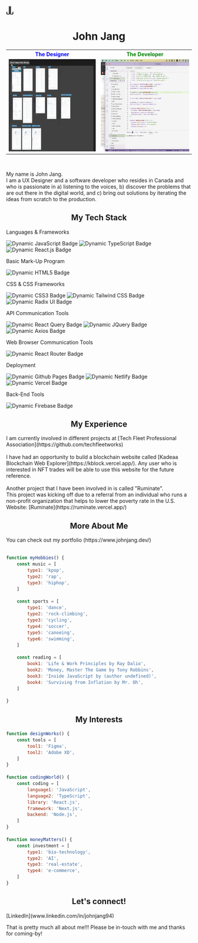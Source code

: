 <img src="./images/logo-dark-bg.png" alt="logo" width="20px"/>
<h1 align="center">John Jang</h1>
<table>
<tr>
<th style="text-align: center; color: blue;">
The Designer
</th>
<th style="text-align: center; color: green;">
The Developer
</th>
</tr>
<tr>
<td>
<img src="./images/designer.png" alt="designer" width="500px" height="250px"/>
</td>
<td>
<img src="./images/developer.png" alt="developer" width="500px" height="250px"/>
</td>
</tr>
</table>
<br/>
<p>
My name is John Jang.<br/>
I am a UX Designer and a software developer who resides in Canada and  who is passionate in a) listening to the voices, b) discover the problems that are out there in the digital world, and c) bring out solutions by iterating the ideas from scratch to the production.
</p>
<section>
<h1 align="center">My Tech Stack</h1>
<p>Languages & Frameworks</p>
<img alt="Dynamic JavaScript Badge" src="https://img.shields.io/badge/logo-javascript-blue?logo=javascript&logoColor=e8f22e">
<img alt="Dynamic TypeScript Badge" src="https://img.shields.io/badge/logo-typescript-blue?logo=typescript&logoColor=a6b6ff">
<img alt="Dynamic React.js Badge" src="https://img.shields.io/badge/logo-react-blue?logo=react&logoColor=61DAFB"><br/>
<p>Basic Mark-Up Program<p>
<img alt="Dynamic HTML5 Badge" src="https://img.shields.io/badge/logo-html5-blue?logo=html5&logoColor=E34F26"><br/>
<p>CSS & CSS Frameworks</p>
<img alt="Dynamic CSS3 Badge" src="https://img.shields.io/badge/logo-css3-blue?logo=css3&logoColor=1572B6">
<img alt="Dynamic Tailwind CSS Badge" src="https://img.shields.io/badge/logo-tailwindcss-blue?logo=tailwindcss&logoColor=06B6D4">
<img alt="Dynamic Radix UI Badge" src="https://img.shields.io/badge/logo-radixui-blue?logo=radixui&logoColor=ffffff"><br/>
<p>API Communication Tools</p>
<img alt="Dynamic React Query Badge" src="https://img.shields.io/badge/logo-reactquery-blue?logo=reactquery&logoColor=FF4154">
<img alt="Dynamic JQuery Badge" src="https://img.shields.io/badge/logo-jquery-blue?logo=jquery&logoColor=0769AD">
<img alt="Dynamic Axios Badge" src="https://img.shields.io/badge/logo-axios-blue?logo=axios&logoColor=5A29E4"><br/>
<p>Web Browser Communication Tools</p>
<img alt="Dynamic React Router Badge" src="https://img.shields.io/badge/logo-reactrouter-blue?logo=reactrouter&logoColor=CA4245"><br/>
<p>Deployment</p>
<img alt="Dynamic Github Pages Badge" src="https://img.shields.io/badge/logo-github-blue?logo=github&logoColor=ffffff">
<img alt="Dynamic Netlify Badge" src="https://img.shields.io/badge/logo-netlify-blue?logo=netlify&logoColor=00C7B7">
<img alt="Dynamic Vercel Badge" src="https://img.shields.io/badge/logo-vercel-blue?logo=vercel&logoColor=ffffff"><br/>
<p>Back-End Tools</p>
<img alt="Dynamic Firebase Badge" src="https://img.shields.io/badge/logo-rfirebase-yellow?logo=firebase&logoColor=EADDCA"><br/>
</section>
<section>
<h1 align="center">My Experience</h1>
I am currently involved in different projects at [Tech Fleet Professional Association](https://github.com/techfleetworks)<br/><br/>
I have had an opportunity to build a blockchain website called [Kadeaa Blockchain Web Explorer](https://kblock.vercel.app/). Any user who is interested in NFT trades will be able to use this website for the future reference. <br/><br/>
Another project that I have been involved in is called "Ruminate".<br/>
This project was kicking off due to a referral from an individual who runs a non-profit organization that helps to lower the poverty rate in the U.S.<br/>
Website: [Ruminate](https://ruminate.vercel.app/)
</section>
<section>
<h1 align="center">More About Me</h1>
You can check out my portfolio (https://www.johnjang.dev/)
<br/><br/>

```js
function myHobbies() {
    const music = [
        type1: 'kpop',
        type2: 'rap',
        type3: 'hiphop',
    ]

    const sports = [
        type1: 'dance',
        type2: 'rock-climbing',
        type3: 'cycling',
        type4: 'soccer',
        type5: 'canoeing',
        type6: 'swimming',
    ]

    const reading = [
        book1: 'Life & Work Principles by Ray Dalio',
        book2: 'Money, Master The Game by Tony Robbins',
        book3: 'Inside JavaScript by (author undefined)',
        book4: 'Surviving from Inflation by Mr. Oh',
    ]

}
```

</section>
<section>
<h1 align="center">My Interests</h1>

```js
function designWorks() {
    const tools = [
        tool1: 'Figma',
        tool2: 'Adobe XD',
    ]
}

function codingWorld() {
    const coding = [
        language1: 'JavaScript',
        language2: 'TypeScript',
        library: 'React.js',
        framework: 'Next.js',
        backend: 'Node.js',
    ]
}

function moneyMatters() {
    const investment = [
        type1: 'bio-technology',
        type2: 'AI',
        type3: 'real-estate',
        type4: 'e-commerce',
    ]
}
```

<section>
<h2 align="center">Let's connect!</h2>
[LinkedIn](www.linkedin.com/in/johnjang94)
<footer>
<p>That is pretty much all about me!!! Please be in-touch with me and thanks for coming-by!</p>
</footer>
</section>
